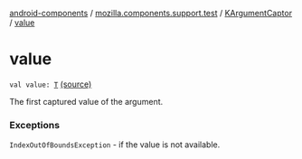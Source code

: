 [android-components](../../index.md) / [mozilla.components.support.test](../index.md) / [KArgumentCaptor](index.md) / [value](./value.md)

# value

`val value: `[`T`](index.md#T) [(source)](https://github.com/mozilla-mobile/android-components/blob/master/components/support/test/src/main/java/mozilla/components/support/test/KArgumentCaptor.kt#L25)

The first captured value of the argument.

### Exceptions

`IndexOutOfBoundsException` - if the value is not available.